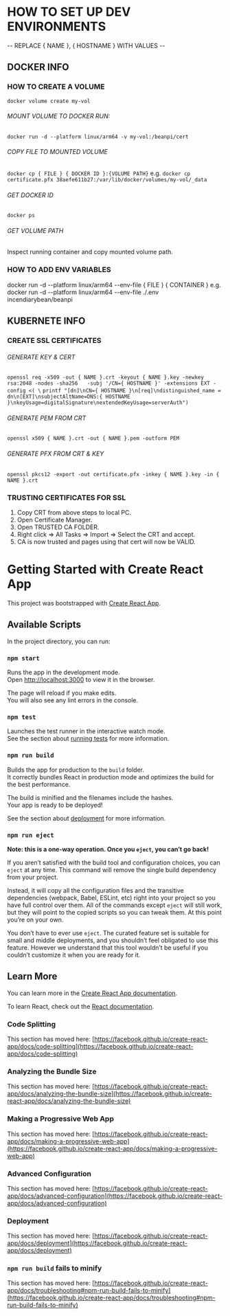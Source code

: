 # HOW TO SET UP DEV ENVIRONMENTS 

-- REPLACE { NAME }, { HOSTNAME } WITH VALUES --

## DOCKER INFO 

### HOW TO CREATE A VOLUME

`docker volume create my-vol`

###### MOUNT VOLUME TO DOCKER RUN:
`docker run -d --platform linux/arm64 -v my-vol:/beanpi/cert`

###### COPY FILE TO MOUNTED VOLUME
`docker cp { FILE } { DOCKER ID }:{VOLUME PATH}`
e.g. `docker cp certificate.pfx 38aefe611b27:/var/lib/docker/volumes/my-vol/_data`

###### GET DOCKER ID
`docker ps`

###### GET VOLUME PATH
Inspect running container and copy mounted volume path.

### HOW TO ADD ENV VARIABLES
docker run -d --platform linux/arm64 --env-file { FILE } { CONTAINER }
e.g. docker run -d --platform linux/arm64 --env-file ./.env incendiarybean/beanpi


## KUBERNETE INFO

### CREATE SSL CERTIFICATES


###### GENERATE KEY & CERT

`openssl req -x509 -out { NAME }.crt -keyout { NAME }.key -newkey rsa:2048 -nodes -sha256   -subj '/CN={ HOSTNAME }' -extensions EXT -config <( \`
`printf "[dn]\nCN={ HOSTNAME }\n[req]\ndistinguished_name = dn\n[EXT]\nsubjectAltName=DNS:{ HOSTNAME }\nkeyUsage=digitalSignature\nextendedKeyUsage=serverAuth")`

###### GENERATE PEM FROM CRT
`openssl x509 { NAME }.crt -out { NAME }.pem -outform PEM`

###### GENERATE PFX FROM CRT & KEY
`openssl pkcs12 -export -out certificate.pfx -inkey { NAME }.key -in { NAME }.crt`

### TRUSTING CERTIFICATES FOR SSL
1. Copy CRT from above steps to local PC.
2. Open Certificate Manager.
3. Open TRUSTED CA FOLDER.
4. Right click => All Tasks => Import => Select the CRT and accept.
5. CA is now trusted and pages using that cert will now be VALID.



# Getting Started with Create React App

This project was bootstrapped with [Create React App](https://github.com/facebook/create-react-app).

## Available Scripts

In the project directory, you can run:

### `npm start`

Runs the app in the development mode.\
Open [http://localhost:3000](http://localhost:3000) to view it in the browser.

The page will reload if you make edits.\
You will also see any lint errors in the console.

### `npm test`

Launches the test runner in the interactive watch mode.\
See the section about [running tests](https://facebook.github.io/create-react-app/docs/running-tests) for more information.

### `npm run build`

Builds the app for production to the `build` folder.\
It correctly bundles React in production mode and optimizes the build for the best performance.

The build is minified and the filenames include the hashes.\
Your app is ready to be deployed!

See the section about [deployment](https://facebook.github.io/create-react-app/docs/deployment) for more information.

### `npm run eject`

**Note: this is a one-way operation. Once you `eject`, you can’t go back!**

If you aren’t satisfied with the build tool and configuration choices, you can `eject` at any time. This command will remove the single build dependency from your project.

Instead, it will copy all the configuration files and the transitive dependencies (webpack, Babel, ESLint, etc) right into your project so you have full control over them. All of the commands except `eject` will still work, but they will point to the copied scripts so you can tweak them. At this point you’re on your own.

You don’t have to ever use `eject`. The curated feature set is suitable for small and middle deployments, and you shouldn’t feel obligated to use this feature. However we understand that this tool wouldn’t be useful if you couldn’t customize it when you are ready for it.

## Learn More

You can learn more in the [Create React App documentation](https://facebook.github.io/create-react-app/docs/getting-started).

To learn React, check out the [React documentation](https://reactjs.org/).

### Code Splitting

This section has moved here: [https://facebook.github.io/create-react-app/docs/code-splitting](https://facebook.github.io/create-react-app/docs/code-splitting)

### Analyzing the Bundle Size

This section has moved here: [https://facebook.github.io/create-react-app/docs/analyzing-the-bundle-size](https://facebook.github.io/create-react-app/docs/analyzing-the-bundle-size)

### Making a Progressive Web App

This section has moved here: [https://facebook.github.io/create-react-app/docs/making-a-progressive-web-app](https://facebook.github.io/create-react-app/docs/making-a-progressive-web-app)

### Advanced Configuration

This section has moved here: [https://facebook.github.io/create-react-app/docs/advanced-configuration](https://facebook.github.io/create-react-app/docs/advanced-configuration)

### Deployment

This section has moved here: [https://facebook.github.io/create-react-app/docs/deployment](https://facebook.github.io/create-react-app/docs/deployment)

### `npm run build` fails to minify

This section has moved here: [https://facebook.github.io/create-react-app/docs/troubleshooting#npm-run-build-fails-to-minify](https://facebook.github.io/create-react-app/docs/troubleshooting#npm-run-build-fails-to-minify)
